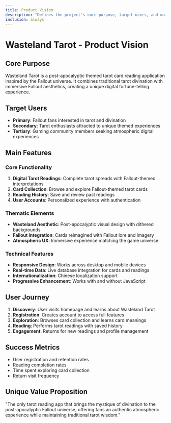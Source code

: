 ```yaml
---
title: Product Vision
description: "Defines the project's core purpose, target users, and main features."
inclusion: always
---
```


# Wasteland Tarot - Product Vision

## Core Purpose
Wasteland Tarot is a post-apocalyptic themed tarot card reading application inspired by the Fallout universe. It combines traditional tarot divination with immersive Fallout aesthetics, creating a unique digital fortune-telling experience.

## Target Users
- **Primary**: Fallout fans interested in tarot and divination
- **Secondary**: Tarot enthusiasts attracted to unique themed experiences
- **Tertiary**: Gaming community members seeking atmospheric digital experiences

## Main Features

### Core Functionality
1. **Digital Tarot Readings**: Complete tarot spreads with Fallout-themed interpretations
2. **Card Collection**: Browse and explore Fallout-themed tarot cards
3. **Reading History**: Save and review past readings
4. **User Accounts**: Personalized experience with authentication

### Thematic Elements
- **Wasteland Aesthetic**: Post-apocalyptic visual design with dithered backgrounds
- **Fallout Integration**: Cards reimagined with Fallout lore and imagery
- **Atmospheric UX**: Immersive experience matching the game universe

### Technical Features
- **Responsive Design**: Works across desktop and mobile devices
- **Real-time Data**: Live database integration for cards and readings
- **Internationalization**: Chinese localization support
- **Progressive Enhancement**: Works with and without JavaScript

## User Journey
1. **Discovery**: User visits homepage and learns about Wasteland Tarot
2. **Registration**: Creates account to access full features
3. **Exploration**: Browses card collection and learns card meanings
4. **Reading**: Performs tarot readings with saved history
5. **Engagement**: Returns for new readings and profile management

## Success Metrics
- User registration and retention rates
- Reading completion rates
- Time spent exploring card collection
- Return visit frequency

## Unique Value Proposition
"The only tarot reading app that brings the mystique of divination to the post-apocalyptic Fallout universe, offering fans an authentic atmospheric experience while maintaining traditional tarot wisdom."
